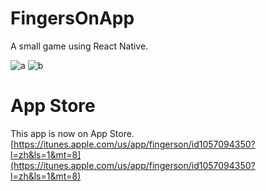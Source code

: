 # FingersOnApp
A small game using React Native.

![a](http://a4.mzstatic.com/us/r30/Purple69/v4/5f/b9/b1/5fb9b110-b603-df5c-4b05-0e8dbc26901d/screen322x572.jpeg)
![b](http://a3.mzstatic.com/us/r30/Purple69/v4/c1/fd/d5/c1fdd512-25a2-e6b5-6148-6b3ea81f1f43/screen322x572.jpeg)

# App Store
This app is now on App Store. [https://itunes.apple.com/us/app/fingerson/id1057094350?l=zh&ls=1&mt=8](https://itunes.apple.com/us/app/fingerson/id1057094350?l=zh&ls=1&mt=8)
